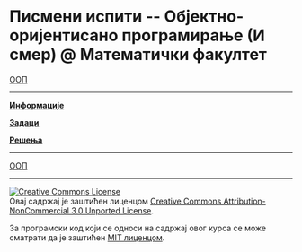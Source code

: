 # Писмени испити -- Објектно-оријентисано програмирање (И смер) @ Математички факултет

[ООП](../README.md)

---

**[Информације](info/README.md)**

**[Задаци](zadaci/README.md)**

**[Решења](resenja/README.md)**

---

[ООП](../README.md)

---

<a rel="license" href="http://creativecommons.org/licenses/by-nc/3.0/"><img alt="Creative Commons License" style="border-width:0" src="https://i.creativecommons.org/l/by-nc/3.0/88x31.png" /></a><br />Овај садржај је заштићен лиценцом <a rel="license" href="http://creativecommons.org/licenses/by-nc/3.0/">Creative Commons Attribution-NonCommercial 3.0 Unported License</a>.

За програмски код који се односи на садржај овог курса се може сматрати да је заштићен [MIT лиценцом](/LICENSE).
